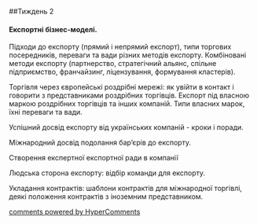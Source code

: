 <div id="hypercomments_widget" class="js-hypercomments-widget invisible"></div>

##Тиждень 2
<h4>Експортні бізнес-моделі.</h4>


<p>Підходи до експорту (прямий і непрямий експорт), типи торгових посередників, переваги та вади різних методів експорту. Комбіновані методи експорту (партнерство, стратегічний альянс, спільне підприємство, франчайзинг, ліцензування, формування кластерів).</p> 
<p>Торгівля через європейські роздрібні мережі: як увійти в контакт і говорити з представниками роздрібних торгівців. Експорт під власною маркою роздрібних торгівців та інших компаній. Типи власних марок, їхні переваги та вади. 
<p>Успішний досвід експорту від українських компаній - кроки і поради.</p> 
<p>Міжнародний досвід подолання бар’єрів до експорту.</p> 
<p>Створення експертної експортної ради в компанії</p> 
<p>Людська сторона експорту: відбір команди для експорту.</p> 
<p>Укладання контрактів: шаблони контрактів для міжнародної торгівлі, деякі положення контрактів з іноземним представником.</p>


<div class="js-hypercomments-container">
    <a href="http://hypercomments.com" class="hc-link" title="comments widget">comments powered by HyperComments</a>
</div>